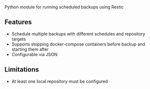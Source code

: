 Python module for running scheduled backups using Restic

## Features
- Schedule multiple backups with different schedules and repository targets
- Supports stopping docker-compose containers before backup and starting them after
- Configurable via JSON

## Limitations
- At least one local repository must be configured